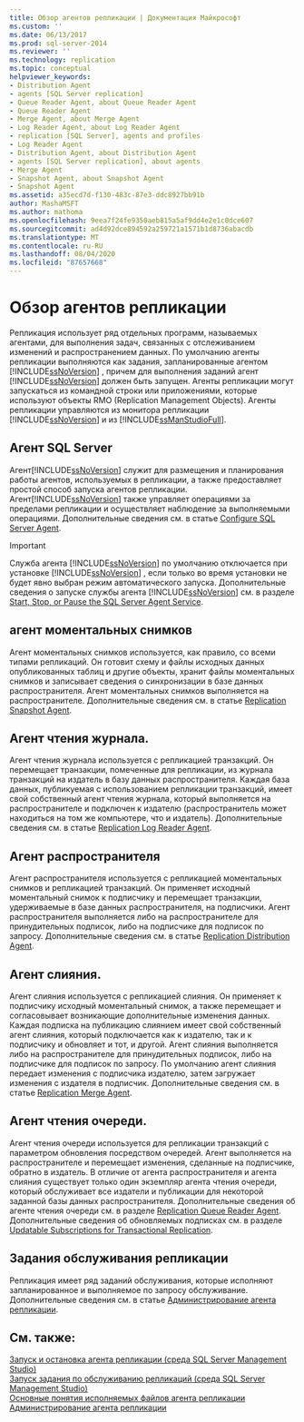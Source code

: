 ```yaml
---
title: Обзор агентов репликации | Документация Майкрософт
ms.custom: ''
ms.date: 06/13/2017
ms.prod: sql-server-2014
ms.reviewer: ''
ms.technology: replication
ms.topic: conceptual
helpviewer_keywords:
- Distribution Agent
- agents [SQL Server replication]
- Queue Reader Agent, about Queue Reader Agent
- Queue Reader Agent
- Merge Agent, about Merge Agent
- Log Reader Agent, about Log Reader Agent
- replication [SQL Server], agents and profiles
- Log Reader Agent
- Distribution Agent, about Distribution Agent
- agents [SQL Server replication], about agents
- Merge Agent
- Snapshot Agent, about Snapshot Agent
- Snapshot Agent
ms.assetid: a35ecd7d-f130-483c-87e3-ddc8927bb91b
author: MashaMSFT
ms.author: mathoma
ms.openlocfilehash: 9eea7f24fe9350aeb815a5af9dd4e2e1c0dce607
ms.sourcegitcommit: ad4d92dce894592a259721a1571b1d8736abacdb
ms.translationtype: MT
ms.contentlocale: ru-RU
ms.lasthandoff: 08/04/2020
ms.locfileid: "87657668"
---
```

# <a name="replication-agents-overview"></a>Обзор агентов репликации
  Репликация использует ряд отдельных программ, называемых агентами, для выполнения задач, связанных с отслеживанием изменений и распространением данных. По умолчанию агенты репликации выполняются как задания, запланированные агентом [!INCLUDE[ssNoVersion](../../../includes/ssnoversion-md.md)] , причем для выполнения заданий агент [!INCLUDE[ssNoVersion](../../../includes/ssnoversion-md.md)] должен быть запущен. Агенты репликации могут запускаться из командной строки или приложениями, которые используют объекты RMO (Replication Management Objects). Агенты репликации управляются из монитора репликации [!INCLUDE[ssNoVersion](../../../includes/ssnoversion-md.md)] и из [!INCLUDE[ssManStudioFull](../../../includes/ssmanstudiofull-md.md)].  
  
## <a name="sql-server-agent"></a>Агент SQL Server  
 Агент[!INCLUDE[ssNoVersion](../../../includes/ssnoversion-md.md)] служит для размещения и планирования работы агентов, используемых в репликации, а также предоставляет простой способ запуска агентов репликации. Агент[!INCLUDE[ssNoVersion](../../../includes/ssnoversion-md.md)] также управляет операциями за пределами репликации и осуществляет наблюдение за выполняемыми операциями. Дополнительные сведения см. в статье [Configure SQL Server Agent](../../../ssms/agent/sql-server-agent.md).  
  
> [!IMPORTANT]  
>  Служба агента [!INCLUDE[ssNoVersion](../../../includes/ssnoversion-md.md)] по умолчанию отключается при установке [!INCLUDE[ssNoVersion](../../../includes/ssnoversion-md.md)] , если только во время установки не будет явно выбран режим автоматического запуска. Дополнительные сведения о запуске службы агента [!INCLUDE[ssNoVersion](../../../includes/ssnoversion-md.md)] см. в разделе [Start, Stop, or Pause the SQL Server Agent Service](../../../ssms/agent/start-stop-or-pause-the-sql-server-agent-service.md).  
  
## <a name="snapshot-agent"></a>агент моментальных снимков  
 Агент моментальных снимков используется, как правило, со всеми типами репликаций. Он готовит схему и файлы исходных данных опубликованных таблиц и другие объекты, хранит файлы моментальных снимков и записывает сведения о синхронизации в базе данных распространителя. Агент моментальных снимков выполняется на распространителе. Дополнительные сведения см. в статье [Replication Snapshot Agent](replication-snapshot-agent.md).  
  
## <a name="log-reader-agent"></a>Агент чтения журнала.  
 Агент чтения журнала используется с репликацией транзакций. Он перемещает транзакции, помеченные для репликации, из журнала транзакций на издатель в базу данных распространителя. Каждая база данных, публикуемая с использованием репликации транзакций, имеет свой собственный агент чтения журнала, который выполняется на распространителе и подключен к издателю (распространитель может находиться на том же компьютере, что и издатель). Дополнительные сведения см. в статье [Replication Log Reader Agent](replication-log-reader-agent.md).  
  
## <a name="distribution-agent"></a>Агент распространителя  
 Агент распространителя используется с репликацией моментальных снимков и репликацией транзакций. Он применяет исходный моментальный снимок к подписчику и перемещает транзакции, удерживаемые в базе данных распространителя, на подписчики. Агент распространителя выполняется либо на распространителе для принудительных подписок, либо на подписчике для подписок по запросу. Дополнительные сведения см. в статье [Replication Distribution Agent](replication-distribution-agent.md).  
  
## <a name="merge-agent"></a>Агент слияния.  
 Агент слияния используется с репликацией слияния. Он применяет к подписчику исходный моментальный снимок, а также перемещает и согласовывает возникающие дополнительные изменения данных. Каждая подписка на публикацию слиянием имеет свой собственный агент слияния, который подключается как к издателю, так и к подписчику и обновляет и тот, и другой. Агент слияния выполняется либо на распространителе для принудительных подписок, либо на подписчике для подписок по запросу. По умолчанию агент слияния передает изменения с подписчика издателю, затем загружает изменения с издателя в подписчик. Дополнительные сведения см. в статье [Replication Merge Agent](replication-merge-agent.md).  
  
## <a name="queue-reader-agent"></a>Агент чтения очереди.  
 Агент чтения очереди используется для репликации транзакций с параметром обновления посредством очередей. Агент выполняется на распространителе и перемещает изменения, сделанные на подписчике, обратно в издатель. В отличие от агента распространителя и агента слияния существует только один экземпляр агента чтения очереди, который обслуживает все издатели и публикации для некоторой заданной базы данных распространителя. Дополнительные сведения об агенте чтения очереди см. в разделе [Replication Queue Reader Agent](replication-queue-reader-agent.md). Дополнительные сведения об обновляемых подписках см. в разделе [Updatable Subscriptions for Transactional Replication](../transactional/updatable-subscriptions-for-transactional-replication.md).  
  
## <a name="replication-maintenance-jobs"></a>Задания обслуживания репликации  
 Репликация имеет ряд заданий обслуживания, которые исполняют запланированное и выполняемое по запросу обслуживание. Дополнительные сведения см. в статье [Администрирование агента репликации](replication-agent-administration.md).  
  
## <a name="see-also"></a>См. также:  
 [Запуск и остановка агента репликации (среда SQL Server Management Studio)](start-and-stop-a-replication-agent-sql-server-management-studio.md)   
 [Запуск задания по обслуживанию репликаций (среда SQL Server Management Studio)](../administration/run-replication-maintenance-jobs-sql-server-management-studio.md)   
 [Основные понятия исполняемых файлов агента репликации](../concepts/replication-agent-executables-concepts.md)   
 [Администрирование агента репликации](replication-agent-administration.md)  
  
  
